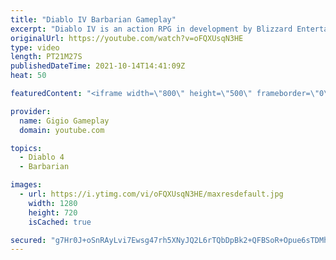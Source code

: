 ```yaml
---
title: "Diablo IV Barbarian Gameplay"
excerpt: "Diablo IV is an action RPG in development by Blizzard Entertainment, the fourth title in the Diablo series. Diablo IV é um RPG de ação em desenvolvimento pela ..."
originalUrl: https://youtube.com/watch?v=oFQXUsqN3HE
type: video
length: PT21M27S
publishedDateTime: 2021-10-14T14:41:09Z
heat: 50

featuredContent: "<iframe width=\"800\" height=\"500\" frameborder=\"0\" src=\"https://www.youtube.com/embed/oFQXUsqN3HE\" allow=\"accelerometer; autoplay; encrypted-media; gyroscope; picture-in-picture\" allowfullscreen></iframe>"

provider:
  name: Gigio Gameplay
  domain: youtube.com

topics:
  - Diablo 4
  - Barbarian

images:
  - url: https://i.ytimg.com/vi/oFQXUsqN3HE/maxresdefault.jpg
    width: 1280
    height: 720
    isCached: true

secured: "g7Hr0J+oSnRAyLvi7Ewsg47rh5XNyJQ2L6rTQbDpBk2+QFBSoR+Opue6sTDMh6mA2JMM55T0hX5TjNoK319bnQ++Atgfc4govIyRq0nltIeQlx+qvnyvgJyiJtkLgrPVfPwaCuhIuPNZqRtN/KUO6p5yFtZ+lbm8to65UElAo87fusc6iD3QIiBwRkYEWUzfpwQkstqCfFQXlIKm1r3NM7cij33osQ+vIz3FDmlDjfzucg6OI6RaRJ6dN151c/sG2pl/9JjkTLE24nsGero9wmwq+eAFtpzbcVZsPfrmNv3FBVuNGv5a2XexYyHpCsLmmSySEcjbiyibEljZ3308uOgR+GkggTmCdoCQDRA9m5tLRHBxSyEbmD8LrAh2DC5irxZsoIQYkgh7gmIR+mhePcei9u3oi37OuQAK61SJXqc=;rFPetV6X7cp4nMvWn1zIBw=="
---
```


